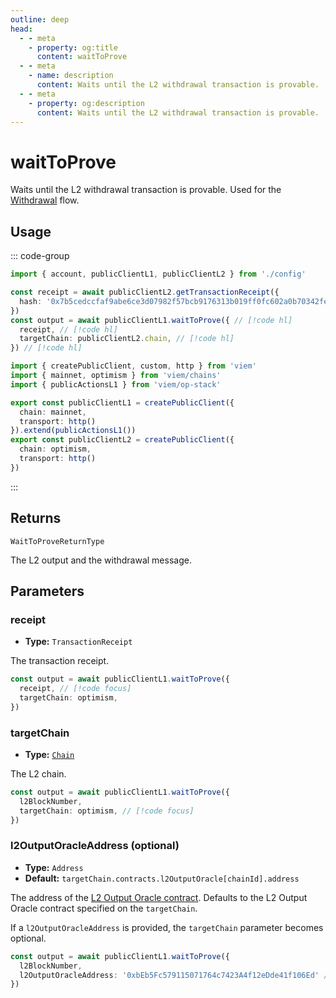 ```yaml
---
outline: deep
head:
  - - meta
    - property: og:title
      content: waitToProve
  - - meta
    - name: description
      content: Waits until the L2 withdrawal transaction is provable.
  - - meta
    - property: og:description
      content: Waits until the L2 withdrawal transaction is provable.
---
```


# waitToProve

Waits until the L2 withdrawal transaction is provable. Used for the [Withdrawal](/op-stack/guides/withdrawals.html) flow.

## Usage

::: code-group

```ts [example.ts]
import { account, publicClientL1, publicClientL2 } from './config'

const receipt = await publicClientL2.getTransactionReceipt({
  hash: '0x7b5cedccfaf9abe6ce3d07982f57bcb9176313b019ff0fc602a0b70342fe3147'
})
const output = await publicClientL1.waitToProve({ // [!code hl]
  receipt, // [!code hl]
  targetChain: publicClientL2.chain, // [!code hl]
}) // [!code hl]
```

```ts [config.ts]
import { createPublicClient, custom, http } from 'viem'
import { mainnet, optimism } from 'viem/chains'
import { publicActionsL1 } from 'viem/op-stack'

export const publicClientL1 = createPublicClient({
  chain: mainnet,
  transport: http()
}).extend(publicActionsL1())
export const publicClientL2 = createPublicClient({
  chain: optimism,
  transport: http()
})
```

:::

## Returns

`WaitToProveReturnType`

The L2 output and the withdrawal message.

## Parameters

### receipt

- **Type:** `TransactionReceipt`

The transaction receipt.

```ts
const output = await publicClientL1.waitToProve({ 
  receipt, // [!code focus]
  targetChain: optimism, 
}) 
```

### targetChain

- **Type:** [`Chain`](/docs/glossary/types#chain)

The L2 chain.

```ts
const output = await publicClientL1.waitToProve({
  l2BlockNumber,
  targetChain: optimism, // [!code focus]
})
```

### l2OutputOracleAddress (optional)

- **Type:** `Address`
- **Default:** `targetChain.contracts.l2OutputOracle[chainId].address`

The address of the [L2 Output Oracle contract](https://github.com/ethereum-optimism/optimism/blob/develop/packages/contracts-bedrock/src/L1/L2OutputOracle.sol). Defaults to the L2 Output Oracle contract specified on the `targetChain`.

If a `l2OutputOracleAddress` is provided, the `targetChain` parameter becomes optional.

```ts
const output = await publicClientL1.waitToProve({
  l2BlockNumber,
  l2OutputOracleAddress: '0xbEb5Fc579115071764c7423A4f12eDde41f106Ed' // [!code focus]
})
```